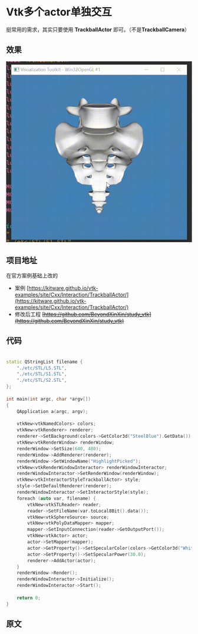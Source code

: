 # Vtk多个actor单独交互


挺常用的需求，其实只要使用 **TrackballActor** 即可。（不是**TrackballCamera**）

## 效果

![xxx](https://raw.githubusercontent.com/BeyondXinXin/BeyondXinXIn/main/PixX/xxx.2lubdj6cm2o0.gif)



## 项目地址

在官方案例基础上改的

* 案例 [https://kitware.github.io/vtk-examples/site/Cxx/Interaction/TrackballActor/](https://kitware.github.io/vtk-examples/site/Cxx/Interaction/TrackballActor/)
* 修改后工程 ~~[https://github.com/BeyondXinXin/study_vtk](https://github.com/BeyondXinXin/study_vtk)~~

## 代码

```cpp

static QStringList filename {
    "./etc/STL/L5.STL",
    "./etc/STL/S1.STL",
    "./etc/STL/S2.STL",
};

int main(int argc, char *argv[])
{
    QApplication a(argc, argv);

    vtkNew<vtkNamedColors> colors;
    vtkNew<vtkRenderer> renderer;
    renderer->SetBackground(colors->GetColor3d("SteelBlue").GetData());
    vtkNew<vtkRenderWindow> renderWindow;
    renderWindow->SetSize(640, 480);
    renderWindow->AddRenderer(renderer);
    renderWindow->SetWindowName("HighlightPicked");
    vtkNew<vtkRenderWindowInteractor> renderWindowInteractor;
    renderWindowInteractor->SetRenderWindow(renderWindow);
    vtkNew<vtkInteractorStyleTrackballActor> style;
    style->SetDefaultRenderer(renderer);
    renderWindowInteractor->SetInteractorStyle(style);
    foreach (auto var, filename) {
        vtkNew<vtkSTLReader> reader;
        reader->SetFileName(var.toLocal8Bit().data());
        vtkNew<vtkSphereSource> source;
        vtkNew<vtkPolyDataMapper> mapper;
        mapper->SetInputConnection(reader->GetOutputPort());
        vtkNew<vtkActor> actor;
        actor->SetMapper(mapper);
        actor->GetProperty()->SetSpecularColor(colors->GetColor3d("White").GetData());
        actor->GetProperty()->SetSpecularPower(30.0);
        renderer->AddActor(actor);
    }
    renderWindow->Render();
    renderWindowInteractor->Initialize();
    renderWindowInteractor->Start();

    return 0;
}

```

## 原文



